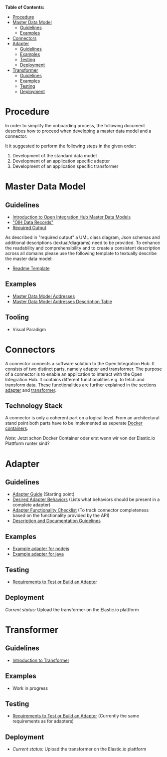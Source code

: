 **Table of Contents:**

<!-- TOC depthFrom:1 depthTo:6 withLinks:1 updateOnSave:1 orderedList:0 -->

- [Procedure](#procedure)
- [Master Data Model](#master-data-model)
	- [Guidelines](#guidelines)
	- [Examples](#examples)
- [Connectors](#connectors)
- [Adapter](#adapter)
	- [Guidelines](#guidelines)
	- [Examples](#examples)
	- [Testing](#testing)
	- [Deployment](#deployment)
- [Transformer](#transformer)
	- [Guidelines](#guidelines)
	- [Examples](#examples)
	- [Testing](#testing)
	- [Deployment](#deployment)

<!-- /TOC -->

# Procedure

In order to simplify the onboarding process, the following document describes how to proceed when developing a master data model and a connector.

It it suggested to perform the following steps in the given order:

1. Development of the standard data model
2. Development of an application specific adapter
3. Development of an application specific transformer

# Master Data Model

## Guidelines

- [Introduction to Open Integration Hub Master Data Models](https://github.com/openintegrationhub/Data-and-Domain-Models/tree/master/MasterDataModels#2-what-is-a-master-data-model)
- [&quot;OIH Data Records&quot;](https://github.com/openintegrationhub/Data-and-Domain-Models/tree/master/MasterDataModels#41-oih-data-records)
- [Required Output](https://github.com/openintegrationhub/Data-and-Domain-Models/tree/master/MasterDataModels#6-rules-and-regulations-for-omdms-provided-by-the-oih-community)

As described in &quot;required output&quot; a UML class diagram, Json schemas and additional descriptions (textual/diagrams) need to be provided. To enhance the readability and comprehensibility and to create a consistent description across all domains please use the following template to textually describe the master data model:

- [Readme Template](https://github.com/openintegrationhub/Data-and-Domain-Models/blob/master/MasterDataModels/ReadmeTemplate.md)

## Examples

- [Master Data Model Addresses](https://github.com/openintegrationhub/Data-and-Domain-Models/blob/master/MasterDataModels/Addresses/README.md)
- [Master Data Model Addresses Description Table](https://github.com/openintegrationhub/Data-and-Domain-Models/blob/master/MasterDataModels/Addresses/AddressModelV2Description.md)

## Tooling
- Visual Paradigm



# Connectors

A connector connects a software solution to the Open Integration Hub. It consists of two distinct parts, namely adapter and transformer. The purpose of a connector is to enable an application to interact with the Open Integration Hub. It contains different functionalities e.g. to fetch and transform data. These functionalities are further explained in the sections [adapter](#adapter) and [transformer](#transformer).

## Technology Stack
A connector is only a coherent part on a logical level.
From an architectural stand point both parts have to be implemented as seperate [Docker containers](https://www.docker.com/).


_Note:_ Jetzt schon Docker Container oder erst wenn wir von der Elastic.io Plattform runter sind?
# Adapter

## Guidelines

- [Adapter Guide](https://github.com/openintegrationhub/Connectors/blob/master/Adapters/AdapterGuide.md) (Starting point)
- [Desired Adapter Behaviors](https://github.com/openintegrationhub/Connectors/blob/master/Adapters/AdapterChecklists/DesiredAdapterBehaviors.md) (Lists what behaviors should be present in a complete adapter)
- [Adapter Functionality Checklist](file:///tmp/d20180424-4-347rzp/to%20track%20connector%20completeness%20based%20on%20the%20functionality%20provided%20by%20the%20API) (To track connector completeness based on the functionality provided by the API)
- [Description and Documentation Guidelines](https://github.com/openintegrationhub/Connectors/blob/master/Adapters/AdapterChecklists/AdapterDescriptionAndDocumentationChecklist.md)

## Examples

- [Example adapter for nodejs](https://github.com/elasticio/petstore-component-nodejs)
- [Example adapter for java](https://github.com/elasticio/petstore-component-java)

## Testing

- [Requirements to Test or Build an Adapter](https://github.com/openintegrationhub/Connectors/blob/master/Adapters/AdapterChecklists/RequirementsToTestOrBuildAnAdapter.md)

## Deployment
_Current status:_ Upload the transformer on the Elastic.io plattform


# Transformer

## Guidelines

- [Introduction to Transformer](https://github.com/openintegrationhub/Connectors/blob/master/Transformer/README.md)

## Examples
- Work in progress


## Testing
- [Requirements to Test or Build an Adapter](https://github.com/openintegrationhub/Connectors/blob/master/Adapters/AdapterChecklists/RequirementsToTestOrBuildAnAdapter.md) (Currently the same requirements as for adapters)

## Deployment
- _Current status:_ Upload the transformer on the Elastic.io plattform

